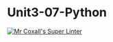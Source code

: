 # Unit3-07-Python
[![Mr Coxall's Super Linter](https://github.com/ICS3U-Programming-NoahS/Unit3-07-Python/workflows/Mr%20Coxall's%20Super%20Linter/badge.svg)](https://github.com/ICS3U-Programming-NoahS/Unit3-07-Python/actions/)
